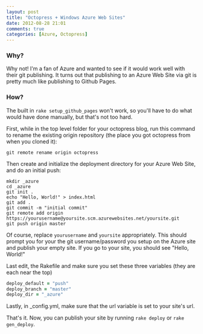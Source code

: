 ```yaml
---
layout: post
title: "Octopress + Windows Azure Web Sites"
date: 2012-08-28 21:01
comments: true
categories: [Azure, Octopress]
---
```


### Why?

Why not!  I'm a fan of Azure and wanted to see if it would work well with their git publishing.  It turns out that publishing to an Azure Web Site via git is pretty much like publishing to Github Pages.

### How?

The built in `rake setup_github_pages` won't work, so you'll have to do what would have done manually, but that's not too hard.

First, while in the top level folder for your octopress blog, run this command to rename the existing origin repository (the place you got octopress from when you cloned it):

```
git remote rename origin octopress
```

Then create and initialize the deployment directory for your Azure Web Site, and do an initial push:

```
mkdir _azure
cd _azure
git init .
echo "Hello, World!" > index.html
git add .
git commit -m "initial commit"
git remote add origin https://yourusername@yoursite.scm.azurewebsites.net/yoursite.git
git push origin master
```

Of course, replace `yourusername` and `yoursite` appropriately. This should prompt you for your the git username/password you setup on the Azure site and publish your empty site.  If you go to your site, you should see "Hello, World!"

Last edit, the Rakefile and make sure you set these three variables (they are each near the top)

``` ruby
deploy_default = "push"
deploy_branch = "master"
deploy_dir = "_azure"
```

Lastly, in _config.yml, make sure that the url variable is set to your site's url.

That's it.  Now, you can publish your site by running `rake deploy` or `rake gen_deploy`.